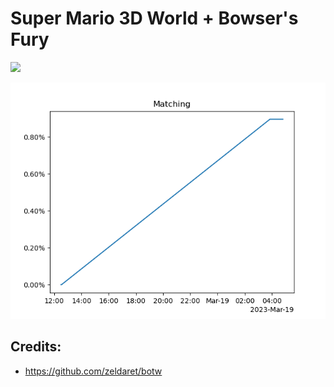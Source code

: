 # Super Mario 3D World + Bowser's Fury

<img src = "https://img.shields.io/discord/1033011897273946204?color=%237289DA&logo=discord&logoColor=%23FFFFFF"/>

![Progress](Data/Progress.png)

## Credits:
- https://github.com/zeldaret/botw
